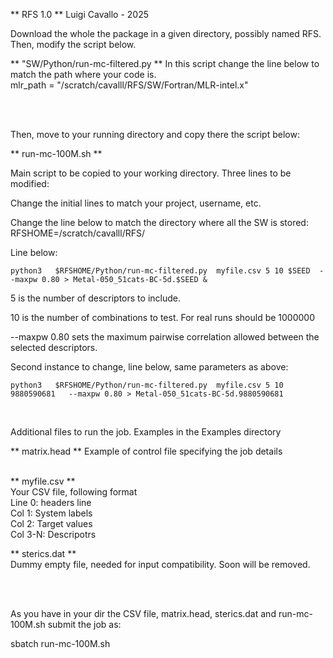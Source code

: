 ** RFS 1.0 **
Luigi Cavallo - 2025

Download the whole the package in a given directory, possibly named RFS. <br>
Then, modify the script below.

** "SW/Python/run-mc-filtered.py **
In this script change the line below to match the path where your code is. <br>
      mlr_path = "/scratch/cavalll/RFS/SW/Fortran/MLR-intel.x"

<br>
<br>

Then, move to your running directory and copy there the script below:

** run-mc-100M.sh **

Main script to be copied to your working directory. Three lines to be modified:<br>

Change the initial lines to match your project, username, etc.

Change the line below to match the directory where all the SW is stored:<br>
RFSHOME=/scratch/cavalll/RFS/

Line below: 

    python3   $RFSHOME/Python/run-mc-filtered.py  myfile.csv 5 10 $SEED  --maxpw 0.80 > Metal-050_51cats-BC-5d.$SEED &

5 is the number of descriptors to include.

10 is the number of combinations to test.  For real runs should be 1000000

--maxpw 0.80 sets the maximum pairwise correlation allowed between the selected descriptors.


Second instance to change, line below, same parameters as above:

    python3   $RFSHOME/Python/run-mc-filtered.py  myfile.csv 5 10 9880590681   --maxpw 0.80 > Metal-050_51cats-BC-5d.9880590681

<br> 


Additional files to run the job. Examples in the Examples directory<br>

** matrix.head **
Example of control file specifying the job details<br>
 <br>

** myfile.csv ** <br>
Your CSV file, following format<br>
Line 0: headers line <br>
Col 1: System labels <br>
Col 2: Target values <br>
Col 3-N: Descripotrs <br>

** sterics.dat ** <br>
Dummy empty file, needed for input compatibility. Soon will be removed.<br>


<br>
<br>

As you have in your dir the CSV file, matrix.head, sterics.dat and run-mc-100M.sh submit the job as:

sbatch run-mc-100M.sh
